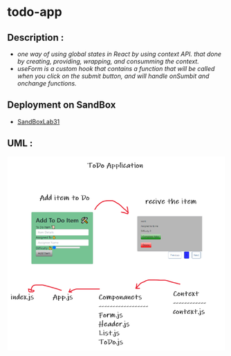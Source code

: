 # todo-app

## Description :

* *one way of using global states in React by using context API. that done by creating, providing, wrapping, and consumming the context.*
* *useForm is a custom hook that contains a function that will be called when you click on the submit button, and will handle onSumbit and onchange functions.*

## Deployment on SandBox 

* [SandBoxLab31](https://22yd7.csb.app/)

## UML :

![UML-lab31](Lab31UML.PNG)